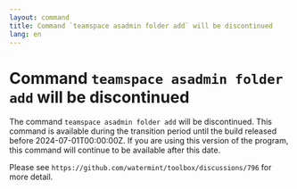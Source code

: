 ```yaml
---
layout: command
title: Command `teamspace asadmin folder add` will be discontinued
lang: en
---
```


# Command `teamspace asadmin folder add` will be discontinued

The command `teamspace asadmin folder add` will be discontinued.
This command is available during the transition period until the build released before 2024-07-01T00:00:00Z. If you are using this version of the program, this command will continue to be available after this date.

Please see `https://github.com/watermint/toolbox/discussions/796` for more detail.



